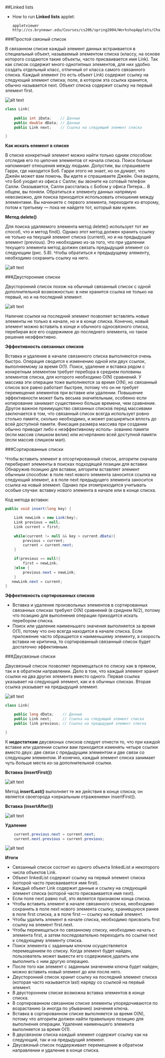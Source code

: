 ##Linked lists

 - How to run **Linked lists** applet:
 
   ```
   appletviewer http://cs.brynmawr.edu/Courses/cs206/spring2004/WorkshopApplets/Chap05/LinkList/LinkList.html
   ```
   

###Простой связный список

В связанном списке каждый элемент данных встраивается в специальный объект, называемый элементом списка (классу, на основе которого создаются такие объекты, 
часто присваивается имя Link). Так как список содержит много однотипных элементов, для них удобно создать отдельный класс, отличный от класса самого
связанного списка. Каждый элемент (то есть объект Link) содержит ссылку на следующий элемент списка; поле, в котором эта ссылка хранится, обычно называется
next. 
Объект списка содержит ссылку на первый элемент first.

![alt text](images/linked_list.png)


```java
class Link{
   
    public int iData;    // Данные
    public double dData; // Данные
    public Link next;    // Ссылка на следующий элемент списка

}

```
**Как искать елемент в списке**

В списке конкретный элемент можно найти только одним способом: отследив его по цепочке элементов от начала списка. Поиск больше напоминает отношения
между людьми. Допустим, вы спрашиваете Гарри, где находится Боб. Гарри этого не знает, но он думает, что Джейн может вам помочь. Вы идете и спрашиваете
Джейн. Она видела, что Боб уходил из офиса с Салли; вы звоните на сотовый телефон Салли. Оказывается, Салли рассталась с Бобом у офиса Питера... В общем,
вы поняли. Обратиться к элементу данных напрямую невозможно, для поиска приходится использовать отношения между элементами. Вы начинаете с первого
элемента, переходите ко второму, потом к третьему — пока не найдете тот, который вам нужен.

**Метод delete()**

Для поиска удаляемого элемента метод delete() использует тот же способ, что и метод find(). Однако этот метод должен хранить ссылку не только на текущий
элемент списка (current), но и на предыдущий элемент (previous). Это необходимо из-за того, что при удалении текущего элемента метод должен связать предыдущий
элемент со следующим (рис. 5.8). Чтобы обратиться к предыдущему элементу, необходимо сохранить ссылку на него.

![alt text](images/delete.png)

###Двусторонние списки

Двусторонний список похож на обычный связанный список с одной дополнительной возможностью: в нем хранится ссылка не только на первый, но и на последний элемент.

![alt text](images/linked_list2.png)

Наличие ссылки на последний элемент позволяет вставлять новые элементы не только в начале, но и в конце списка. Конечно, новый элемент можно вставить
в конце и обычного односвязного списка, перебирая все его содержимое до последнего элемента, но такое решение неэффективно.

**Эффективность связанных списков**

Вставка и удаление в начале связанного списка выполняются очень быстро. Операция сводится к изменению одной или двух ссылок, выполняемому за время O(1).
Поиск, удаление и вставка рядом с конкретным элементом требует перебора в среднем половины элементов списка, для которого необходимо O(N) сравнений.
У массива эти операции тоже выполняются за время O(N), но связанный список все равно работает быстрее, потому что он не требует перемещения элементов при вставке 
или удалении. Повышение эффективности может быть весьма значительным, особенно если копирование занимает существенно больше времени, чем сравнение.
Другое важное преимущество связанных списков перед массивами заключается в том, что связанный список всегда использует ровно столько памяти, сколько
необходимо, и может расширяться вплоть до всей доступной памяти. Фиксация размера массива при создании обычно приводит либо к неэффективному исполь-
зованию памяти (если массив слишком велик) или исчерпанию всей доступной памяти (если массив слишком мал).

###Сортированные списки

Чтобы вставить элемент в отсортированный список, алгоритм сначала перебирает элементы в поисках подходящей позиции для вставки
Обнаружив позицию для вставки, алгоритм вставляет элемент обычным способом: в поле next нового элемента заносится ссылка на следующий элемент, а в поле
next предыдущего элемента заносится ссылка на новый элемент. Однако при этомприходится учитывать особые случаи: вставку нового элемента в начале или в конце списка.

Код метода вставки:
```java
public void insert(long key) {

    Link newLink = new Link(key); 
    Link previous = null; 
    Link current = first;
    
    while(current != null && key > current.dData){ 
        previous = current;
        current = current.next; 
    }

    if(previous == null){ 
        first = newLink; 
    }else {
        previous.next = newLink; 
    }
   newLink.next = current; 
}
```

**Эффективность сортированных списков**

- Вставка и удаление произвольных элементов в сортированных связанных списках требуют O(N) сравнений (в среднем N/2), 
потому что позицию для выполнения операции приходится искать перебором списка.
- Поиск или удаление наименьшего значения выполняется за время O(1), потому что оно всегда
находится в начале списка. Если приложение часто обращается к наименьшему элементу, а скорость вставки не критична, 
то сортированный связанный список будет достаточно эффективным.

###Двусвязные списки

Двусвязный список позволяет перемещаться по списку как в прямом, так и в обратном направлении. Дело в том, что
каждый элемент хранит ссылки на два других элемента вместо одного. Первая ссылка указывает на следующий элемент, как и в обычных списках. 
Вторая ссылка указывает на предыдущий элемент.

![alt text](images/linked_list3.png)

```java
class Link{

    public long dData;    // Данные
    public Link next;     // Ссылка на следующий элемент списка
    public link previous; // Ссылка на предыдущий элемент списка

}
```

К **недостаткам** двусвязных списков следует отнести то, что при каждой вставке
или удалении ссылки вам приходится изменять четыре ссылки вместо двух: две
связи с предыдущим элементом и две связи со следующим элементом. И конечно,
каждый элемент списка занимает чуть больше места из-за дополнительной ссылки.

**Вставка (insertFirst())**

![alt text](images/linked_list4.png)

Метод **insertLast()** выполняет те же действия в конце списка; он является своегорода «зеркальным отражением» insertFirst().

**Вставка (insertAfter())**

![alt text](images/linked_list5.png)

**Удаление**

```java
    current.previous.next = current.next;
    current.next.previous = current.previous;
```

![alt text](images/linked_list6.png)


**Итоги**

- Связанный список состоит из одного объекта linkedList и некоторого числа объектов Link.
- Объект linkedList содержит ссылку на первый элемент списка (которой часто присваивается имя first).
- Каждый объект Link содержит данные и ссылку на следующий элемент списка (которой часто присваивается имя next).
- Если поле next равно null, это является признаком конца списка.
- Чтобы вставить элемент в начале связанного списка, необходимо сохранить в поле next нового элемента ссылку, хранившуюся ранее в поле first списка, а в поле first — ссылку на новый элемент.
- Чтобы удалить элемент в начале списка, необходимо присвоить first ссылку на элемент first.next.
- Чтобы перемещаться по связанному списку, необходимо начать с элемента first, а затем последовательно переходить по ссылке next к следующему элементу списка.
- Поиск элемента с заданным ключом осуществляется перемещением по списку.
  Когда элемент будет найден, пользователь может вывести его содержимое,удалить или выполнить с ним другую операцию.
- После того как элемент с заданным значением ключа будет найден, можно вставить новый элемент до или после него.
- Двусторонний список хранит ссылку на последний элемент списка (которая часто называется last) наряду со ссылкой на первый элемент.
- В двустороннем списке возможна вставка элементов в конце списка.
- В сортированном связанном списке элементы упорядочиваются по возрастанию (а иногда по убыванию) значения ключа.
- Вставка в сортированном списке выполняется за время O(N), потому что алгоритм должен найти правильную позицию для выполнения операции. Удаление наименьшего элемента выполняется за время O(1).
- В двусвязном списка каждый элемент содержит ссылку как на следующий, так и на предыдущий элемент.
- Двусвязный список поддерживает перемещение в обратном направлении и удаление в конце списка.